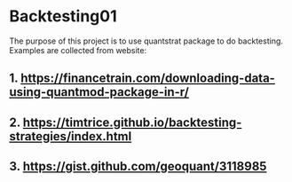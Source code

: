 # Backtesting01
The purpose of this project is to use quantstrat package to do backtesting. Examples are collected from website: 
## 1. https://financetrain.com/downloading-data-using-quantmod-package-in-r/

## 2. https://timtrice.github.io/backtesting-strategies/index.html

## 3. https://gist.github.com/geoquant/3118985


